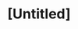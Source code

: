 ---
pid: llp1
title: "[Untitled]"
location_transcription: city hall
coordinates: "[-75.16341080073, 39.952401749882]"
zipcode: '19120'
gen_neighborhood: North Philadelphia
neighborhood: Logan,Olney
outside_phl: 
age: '13'
age_range: 13-19
instagram: 
image_file_name: llp_1.jpg
proposal_transcription: 
topic: Family
topic_summary: '0'
type: Conceptual
keywords_other: doodle
credit: Fredarline Fleurine
image_labels: 
twitter: 
facebook: 
permalink: "/monuments/llp1/"
layout: item-page
---